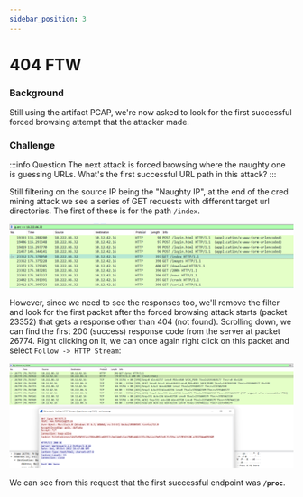 ```yaml
---
sidebar_position: 3
---
```

# 404 FTW

### Background
Still using the artifact PCAP, we're now asked to look for the first successful forced browsing attempt that the attacker made.


### Challenge
:::info Question
The next attack is forced browsing where the naughty one is guessing URLs. What's the first successful URL path in this attack?
:::

Still filtering on the source IP being the "Naughty IP", at the end of the cred mining attack we see a series of GET requests with different target url directories. The first of these is for the path ```/index```.

![List of HTTP GET requests sent by the naughty IP](./assets/img/wr3-1.png)

However, since we need to see the responses too, we'll remove the filter and look for the first packet after the forced browsing attack starts (packet 23352) that gets a response other than 404 (not found). Scrolling down, we can find the first 200 (success) response code from the server at packet 26774. Right clicking on it, we can once again right click on this packet and select ```Follow -> HTTP Stream```:

![HTTP stream trace of the first successfully attempted endpoint](./assets/img/wr3-2.png)

We can see from this request that the first successful endpoint was **```/proc```**.